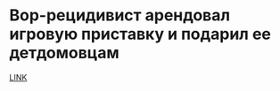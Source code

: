 # Вор-рецидивист арендовал игровую приставку и подарил ее детдомовцам



[LINK](https://varlamov.ru/2139903.html)